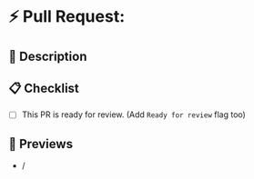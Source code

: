 # ⚡ Pull Request:

## 📄 Description

<!--- Provide a brief description of the purpose and scope of this pull request. -->

## 📋 Checklist

- [ ] This PR is ready for review. (Add `Ready for review` flag too)

## 🎥 Previews

<!--- Provide a list of page paths to preview -->

- /
